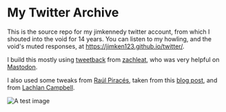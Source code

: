 # My Twitter Archive

This is the source repo for my jimkennedy twitter account, from which I shouted into the void for 14 years. You can listen to my howling, and the void's muted responses, at https://jimken123.github.io/twitter/.

I build this mostly using [tweetback](https://github.com/tweetback/tweetback) from [zachleat](https://github.com/zachleat), who was very helpful on [Mastodon](@zachleat@zachleat.com).

I also used some tweaks from [Raúl Piracés](https://github.com/piraces), taken from this [blog post](https://piraces.dev/posts/twitter-own-archive-updated/), and from [Lachlan Campbell](https://github.com/lachlanjc).

![A test image](https://mananamanana.com/avatar.png)
